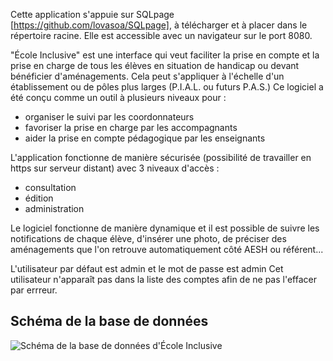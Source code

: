 Cette application s'appuie sur SQLpage [https://github.com/lovasoa/SQLpage], à télécharger et à placer dans le répertoire racine.
Elle est accessible avec un navigateur sur le port 8080.

"École Inclusive" est une interface qui veut faciliter la prise en compte et la prise en charge de tous les élèves en situation de handicap ou devant bénéficier d'aménagements.
Cela peut s'appliquer à l'échelle d'un établissement ou de pôles plus larges (P.I.A.L. ou futurs P.A.S.)
Ce logiciel a été conçu comme un outil à plusieurs niveaux pour :
- organiser le suivi par les coordonnateurs
- favoriser la prise en charge par les accompagnants
- aider la prise en compte pédagogique par les enseignants

L'application fonctionne de manière sécurisée (possibilité de travailler en https sur serveur distant) avec 3 niveaux d'accès :
- consultation
- édition
- administration


Le logiciel fonctionne de manière dynamique et il est possible de suivre les notifications de chaque élève, d'insérer une photo,
de préciser des aménagements que l'on retrouve automatiquement côté AESH ou référent... 

L'utilisateur par défaut est admin et le mot de passe est admin
Cet utilisateur n'apparaît pas dans la liste des comptes afin de ne pas l'effacer par errreur.

## Schéma de la base de données

![Schéma de la base de données d'École Inclusive](https://github.com/DSMejantel/Ecole_inclusive/assets/552629/1a41bd57-f904-4e5e-a0f1-7df648e37b98)
